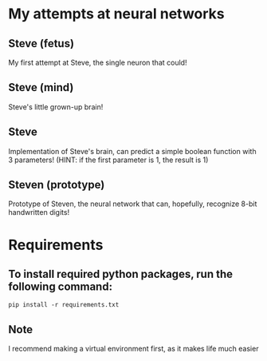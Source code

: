 # My attempts at neural networks
## Steve (fetus)
My first attempt at Steve, the single neuron that could!

## Steve (mind)
Steve's little grown-up brain!

## Steve
Implementation of Steve's brain, can predict a simple boolean function with
3 parameters! (HINT: if the first parameter is 1, the result is 1)

## Steven (prototype)
Prototype of Steven, the neural network that can, hopefully, recognize 8-bit
handwritten digits!

# Requirements
## To install required python packages, run the following command:
```pip install -r requirements.txt```

## Note
I recommend making a virtual environment first, as it makes life much easier
